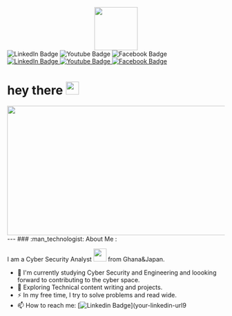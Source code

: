 <div id="header" align="center">
  <img src="https://media.giphy.com/media/M9gbBd9nbDrOTu1Mqx/giphy.gif"width="100"/>
</div>

<div id="badges">
<img src="https://img.shields.io/badge/LinkedIn-blue?style=for-the-badge&logo=linkedIn&logoColor=white" alt="LinkedIn Badge"/>
<img src="https://img.shields.io/badge/YouTube-red?style=for-the-badge&logo=youtube&logoColor=white" alt="Youtube Badge"/>
<img src="https://img.shields.io/badge/Facebook-blue?style=for-the-badge&logo=facebook&logoColor=white" alt="Facebook Badge"/>
</div>
<div id="badges">
 <a href="your-linkedin-URL">
 <img src="https://img.shields.io/badge/LinkedIn-blue?style=for-the-badge&logo=linkedIn&logoColor=white" alt="LinkedIn Badge"/>
 </a>
 <a href="your-youtube-URL">
  <img src="https://img.shields.io/badge/YouTube-red?style=for-the-badge&logo=youtube&logoColor=white" alt="Youtube Badge"/>
 </a>
 <a href="your-facebook-URL">
  <img src="https://img.shields.io/badge/Facebook-blue?style=for-the-badge&logo=facebook&logoColor=white" alt="Facebook Badge"/>
 </a>
</div>
<img src="https://komarev.com/ghpvc/?username=your-github-username&style=flat-square&color=blue" alt=""/>

 
<h1>
  hey there
  <img src="https://media.giphy.com/media/hvRJCLFzcasrR4ia7z/giphy.gif" width="30px"/>
</h1>

<div align="center">
 <img src="https://media.giphy.com/media/dWesBcTLavkZuG35MI/giphy.gif" width="600" height="300"/>
</div>
---
### :man_technologist: About Me :

I am a Cyber Security Analyst <img src="https://media.giphy.com/media/WU1plcMpOCEmTGBtBW/giphy.gif" width="30"> from Ghana&Japan.

- :telescope: I'm currently studying Cyber Security and Engineering and loooking forward to contributing to the cyber space.
- :seedling: Exploring Technical content writing and projects.
- :zap: In my free time, I try to solve problems and read wide.
- :mailbox: How to reach me: [![Linkedin Badge](https://img.shields/io/badge/-ernestacheampong-blue?style=flat&logo=Linkedin&logoColor=white)](your-linkedin-url9
